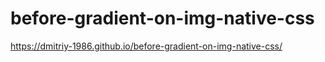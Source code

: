 # before-gradient-on-img-native-css

 https://dmitriy-1986.github.io/before-gradient-on-img-native-css/
